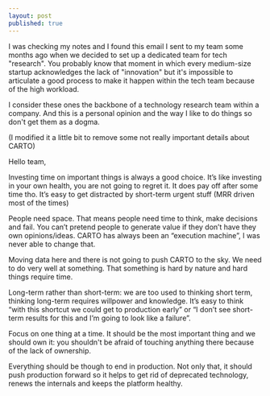 ```yaml
---
layout: post
published: true
---
```


I was checking my notes and I found this email I sent to my team some months ago when we decided to set up a dedicated team for tech "research". You probably know that moment in which every medium-size startup acknowledges the lack of "innovation" but it's impossible to articulate a good process to make it happen within the tech team because of the high workload.

I consider these ones the backbone of a technology research team within a company. And this is a personal opinion and the way I like to do things so don't get them as a dogma.

(I modified it a little bit to remove some not really important details about CARTO)


Hello team,

Investing time on important things is always a good choice. It’s like investing in your own health, you are not going to regret it. It does pay off after some time tho. It’s easy to get distracted by short-term urgent stuff (MRR driven most of the times)

People need space. That means people need time to think, make decisions and fail. You can’t pretend people to generate value if they don’t have they own opinions/ideas. CARTO has always been an “execution machine”, I was never able to change that.

Moving data here and there is not going to push CARTO to the sky. We need to do very well at something. That something is hard by nature and hard things require time.

Long-term rather than short-term: we are too used to thinking short term, thinking long-term requires willpower and knowledge.  It’s easy to think “with this shortcut we could get to production early” or “I don’t see short-term results for this and I’m going to look like a failure”.

Focus on one thing at a time.  It should be the most important thing and we should own it: you shouldn't be afraid of touching anything there because of the lack of ownership.

Everything should be though to end in production. Not only that, it should push production forward so it helps to get rid of deprecated technology, renews the internals and keeps the platform healthy.

